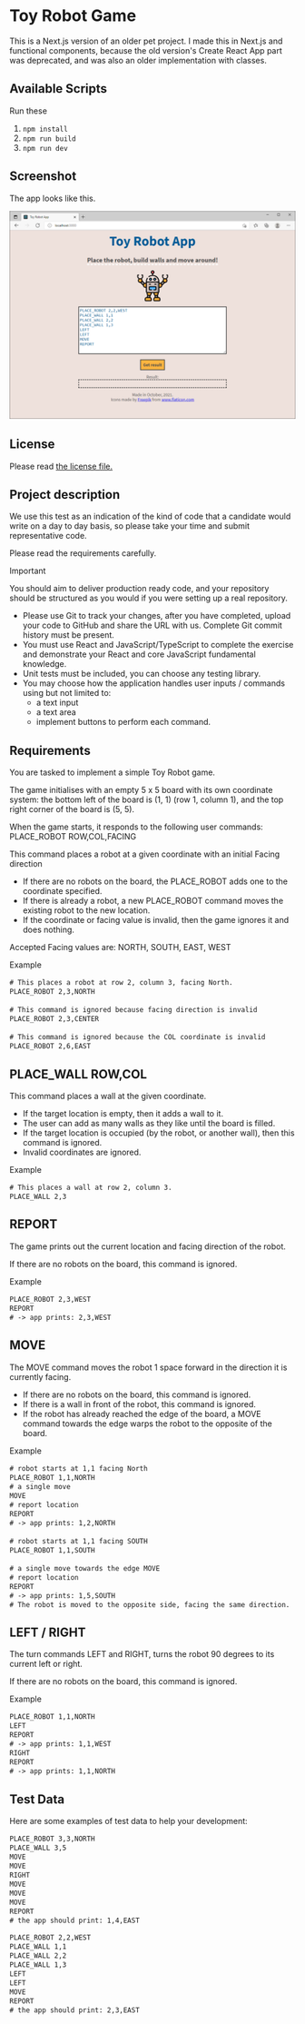 # Toy Robot Game

This is a Next.js version of an older pet project. I made this in Next.js and functional components, because the old version's Create React App part was deprecated, and was also an older implementation with classes.

## Available Scripts

Run these
1. `npm install`
2. `npm run build`
3. `npm run dev`

## Screenshot

The app looks like this.

![Alt text](doc_img/toy-robot-app-screenshot.png "Main screen")

## License

Please read [the license file.](LICENSE)

## Project description

We use this test as an indication of the kind of code that a candidate would write on a day to day basis, so please take your time and submit representative code.

Please read the requirements carefully.

Important

You should aim to deliver production ready code, and your repository should be structured as you would if you were setting up a real repository.

- Please use Git to track your changes, after you have completed, upload your code to GitHub and share the URL with us. Complete Git commit history must be present.
- You must use React and JavaScript/TypeScript to complete the exercise and demonstrate your React and core JavaScript fundamental knowledge.
- Unit tests must be included, you can choose any testing library.
- You may choose how the application handles user inputs / commands using but not limited to:
    - a text input
    - a text area
    - implement buttons to perform each command.

## Requirements

You are tasked to implement a simple Toy Robot game.

The game initialises with an empty 5 x 5 board with its own coordinate system: the bottom left of the board is (1, 1) (row 1, column 1), and the top right corner of the board is (5, 5).

When the game starts, it responds to the following user commands: PLACE_ROBOT ROW,COL,FACING

This command places a robot at a given coordinate with an initial Facing direction

- If there are no robots on the board, the PLACE_ROBOT adds one to the coordinate specified.
- If there is already a robot, a new PLACE_ROBOT command moves the existing robot to the new location.
- If the coordinate or facing value is invalid, then the game ignores it and does nothing.

Accepted Facing values are: NORTH, SOUTH, EAST, WEST

Example

```
# This places a robot at row 2, column 3, facing North.
PLACE_ROBOT 2,3,NORTH

# This command is ignored because facing direction is invalid
PLACE_ROBOT 2,3,CENTER

# This command is ignored because the COL coordinate is invalid
PLACE_ROBOT 2,6,EAST
```

## PLACE_WALL ROW,COL

This command places a wall at the given coordinate.

- If the target location is empty, then it adds a wall to it.
- The user can add as many walls as they like until the board is filled.
- If the target location is occupied (by the robot, or another wall), then this command is ignored.
- Invalid coordinates are ignored.

Example

```
# This places a wall at row 2, column 3.
PLACE_WALL 2,3
```
## REPORT

The game prints out the current location and facing direction of the robot.

If there are no robots on the board, this command is ignored.

Example

```
PLACE_ROBOT 2,3,WEST
REPORT
# -> app prints: 2,3,WEST
```

## MOVE

The MOVE command moves the robot 1 space forward in the direction it is currently facing.

- If there are no robots on the board, this command is ignored.
- If there is a wall in front of the robot, this command is ignored.
- If the robot has already reached the edge of the board, a MOVE command towards the edge warps the robot to the opposite of the board.

Example

```
# robot starts at 1,1 facing North
PLACE_ROBOT 1,1,NORTH
# a single move
MOVE
# report location
REPORT
# -> app prints: 1,2,NORTH

# robot starts at 1,1 facing SOUTH
PLACE_ROBOT 1,1,SOUTH

# a single move towards the edge MOVE
# report location
REPORT
# -> app prints: 1,5,SOUTH
# The robot is moved to the opposite side, facing the same direction.
```

## LEFT / RIGHT

The turn commands LEFT and RIGHT, turns the robot 90 degrees to its current left or right.

If there are no robots on the board, this command is ignored.

Example

```
PLACE_ROBOT 1,1,NORTH
LEFT
REPORT
# -> app prints: 1,1,WEST
RIGHT
REPORT
# -> app prints: 1,1,NORTH
```

## Test Data

Here are some examples of test data to help your development:

```
PLACE_ROBOT 3,3,NORTH
PLACE_WALL 3,5
MOVE
MOVE
RIGHT
MOVE
MOVE
MOVE
REPORT
# the app should print: 1,4,EAST
```

```
PLACE_ROBOT 2,2,WEST
PLACE_WALL 1,1
PLACE_WALL 2,2
PLACE_WALL 1,3
LEFT
LEFT
MOVE
REPORT
# the app should print: 2,3,EAST
```
